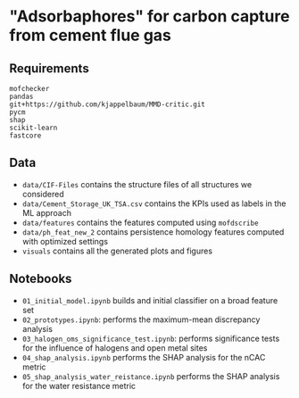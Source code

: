 # "Adsorbaphores" for carbon capture from cement flue gas


## Requirements

```
mofchecker 
pandas 
git+https://github.com/kjappelbaum/MMD-critic.git
pycm 
shap
scikit-learn
fastcore
```

## Data

- `data/CIF-Files` contains the structure files of all structures we considered
- `data/Cement_Storage_UK_TSA.csv` contains the KPIs used as labels in the ML approach
- `data/features` contains the features computed using `mofdscribe`
- `data/ph_feat_new_2` contains persistence homology features computed with optimized settings
- `visuals` contains all the generated plots and figures

## Notebooks 

- `01_initial_model.ipynb` builds and initial classifier on a broad feature set 
- `02_prototypes.ipynb`: performs the maximum-mean discrepancy analysis
- `03_halogen_oms_significance_test.ipynb`: performs significance tests for the influence of halogens and open metal sites
- `04_shap_analysis.ipynb` performs the SHAP analysis for the nCAC metric 
- `05_shap_analysis_water_reistance.ipynb` performs the SHAP analysis for the water resistance metric
